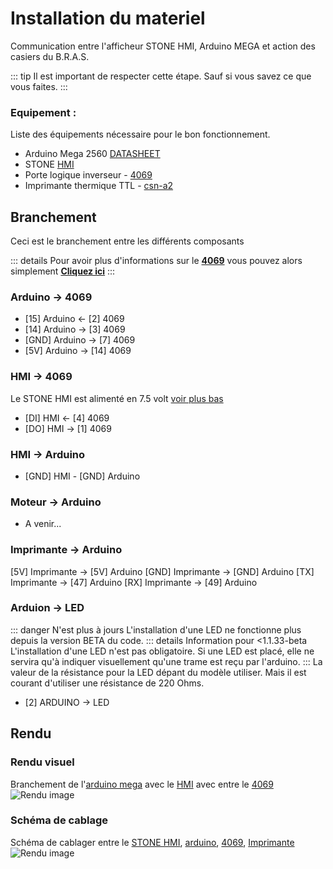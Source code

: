 # Installation du materiel
Communication entre l'afficheur STONE HMI, Arduino MEGA et action des casiers du B.R.A.S.

::: tip
Il est important de respecter cette étape. Sauf si vous savez ce que vous faites.
:::

### Equipement :
Liste des équipements nécessaire pour le bon fonctionnement.
- Arduino Mega 2560 [DATASHEET](/composants/arduino)
- STONE [HMI](/composants/hmi)
- Porte logique inverseur - [4069](/composants/4069)
- Imprimante thermique TTL - [csn-a2](/composants/csn-a2)

## Branchement
Ceci est le branchement entre les différents composants

::: details
Pour avoir plus d'informations sur le [**4069**](/composants/4069) vous pouvez alors simplement [**Cliquez ici**](/composants/4069)
:::

### Arduino -> 4069
- [15] Arduino <- [2] 4069
- [14] Arduino -> [3] 4069
- [GND] Arduino -> [7] 4069
- [5V] Arduino -> [14] 4069

### HMI -> 4069
Le STONE HMI est alimenté en 7.5 volt [voir plus bas](#schema-de-cablage)
- [DI] HMI <- [4] 4069 
- [DO] HMI -> [1] 4069

### HMI -> Arduino
- [GND] HMI - [GND] Arduino

### Moteur -> Arduino
- A venir...

### Imprimante -> Arduino
[5V] Imprimante -> [5V] Arduino
[GND] Imprimante -> [GND] Arduino
[TX] Imprimante -> [47] Arduino
[RX] Imprimante -> [49] Arduino

### Arduion -> LED
::: danger N'est plus à jours
L'installation d'une LED ne fonctionne plus depuis la version BETA du code.
::: details Information pour <1.1.33-beta
L'installation d'une LED n'est pas obligatoire. Si une LED est placé, elle ne servira qu'à indiquer visuellement qu'une trame est reçu par l'arduino.
:::
La valeur de la résistance pour la LED dépant du modèle utiliser. Mais il est courant d'utiliser une résistance de 220 Ohms.

- [2] ARDUINO -> LED

## Rendu

### Rendu visuel 
Branchement de l'[arduino mega](/composants/arduino.md) avec le [HMI](/composants/hmi.md) avec entre le [4069](/composants/4069.md) 
![Rendu image](https://src.ks-infinite.fr/bras/Cablage_photo.jpg)

### Schéma de cablage <Badge type="info" text="easyEDA" />
Schéma de cablager entre le [STONE HMI](/composants/hmi), [arduino](/composants/arduino),  [4069](/composants/4069), [Imprimante](/composants/csn-a2) 
![Rendu image](http://src.ks-infinite.fr/bras/Schematic_bras_2024-05-11.png) 